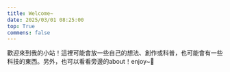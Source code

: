 ```yaml
---
title: Welcome~
date: 2025/03/01 08:25:00
top: True
commens: false
---
```


歡迎來到我的小站！這裡可能會放一些自己的想法、創作或科普，也可能會有一些科技的東西。另外，也可以看看旁邊的about！enjoy~🥳
